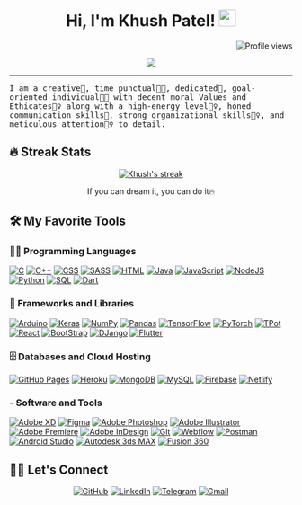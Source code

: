 <h1 align="center">
Hi, I'm Khush Patel!
  <img src="https://media.giphy.com/media/hvRJCLFzcasrR4ia7z/giphy.gif" width="30"></h1>
 <!--<img src="https://komarev.com/ghpvc/?username=yashitanamdeo&label=Profile%20Views&color=0e75b6&style=flat" align='right' alt="khushpatel2002" />-->
 <img src="https://gpvc.arturio.dev/khushpatel2002" alt="Profile views" align='right'/> <a href="https://github.com/khushpatel2002/khushpatel2002/"> </a> 
<br/>

<!-- Typing SVG by DenverCoder1 - https://github.com/DenverCoder1/readme-typing-svg -->
<p align="center">
  <a href="https://github.com/DenverCoder1/readme-typing-svg"><img src="https://readme-typing-svg.herokuapp.com?lines=Computer+Science+Student;Full+Stack+Web+Developer;DS%20|%20AI%20|%20ML%20Enthusiastic;Always%20learning%20new%20things&center=true&width=380&height=45"></a>
</p>
<hr/>
<samp>
I am a creative🎡, time punctual👩‍🎓, dedicated🎯, goal-oriented individual👩‍💻 with decent moral Values and Ethicates🙇‍♀️ along with a high-energy level🤹‍♀️, honed communication skills👐, strong organizational skills👮‍♀️, and meticulous attention🕵️‍♀️ to detail.
</samp>

## 🔥 Streak Stats

<!-- GitHub Readme Streak Stats - https://github.com/DenverCoder1/github-readme-streak-stats -->
<p align="center">
  <a href="https://github.com/DenverCoder1/github-readme-streak-stats">
    <img title="🔥 Get streak stats for your profile at git.io/streak-stats" alt="Khush's streak" src="https://github-readme-streak-stats.herokuapp.com/?user=khushpatel2002&theme=monokai-metallian&hide_border=true"/>
  </a>
  <p align="center"> If you can dream it, you can do it🔥 </p>
</p>

## 🛠️ My Favorite Tools

### 👨‍💻 Programming Languages

<p>
    <a href="#"><img alt="C" src="https://img.shields.io/badge/C%20-%232370ED.svg?logo=c&logoColor=white"></a>
    <a href="#"><img alt="C++" src="https://img.shields.io/badge/C++%20-%2300599C.svg?logo=c%2B%2B&logoColor=white"></a>
    <a href="#"><img alt="CSS" src="https://img.shields.io/badge/CSS%20-%231572B6.svg?logo=css3&logoColor=white"></a>
    <a href="#"><img alt="SASS" src="https://img.shields.io/badge/SASS%20-%231572B6.svg?logo=sass3&logoColor=white"></a>
    <a href="#"><img alt="HTML" src="https://img.shields.io/badge/HTML%20-%23E34F26.svg?logo=html5&logoColor=white"></a>
    <a href="#"><img alt="Java" src="https://img.shields.io/badge/Java-%23007396.svg?logo=java&logoColor=white"></a>
    <a href="#"><img alt="JavaScript" src="https://img.shields.io/badge/JavaScript%20-%23F7DF1E.svg?logo=javascript&logoColor=black"></a>
    <a href="#"><img alt="NodeJS" src="https://img.shields.io/badge/Node.js%20-%2343853D.svg?logo=node.js&logoColor=white"></a>
    <a href="#"><img alt="Python" src="https://img.shields.io/badge/Python%20-%2314354C.svg?logo=python&logoColor=white"></a>
    <a href="#"><img alt="SQL" src="https://img.shields.io/badge/SQL%20-%23025E8C.svg?logo=amazon-dynamodb&logoColor=white"></a>
    <a href="#"><img alt="Dart" src="https://img.shields.io/badge/Dart%20-%2314354C.svg?logo=Dart&logoColor=white"></a>
   

### 🧰 Frameworks and Libraries

<p>
    <a href="#"><img alt="Arduino" src="https://img.shields.io/badge/-Arduino-00979D?logo=Arduino&logoColor=white"></a>
    <a href="#"><img alt="Keras" src="https://img.shields.io/badge/Keras%20-%23D00000.svg?logo=Keras&logoColor=white"></a>
    <a href="#"><img alt="NumPy" src="https://img.shields.io/badge/Numpy%20-%23013243.svg?logo=numpy&logoColor=white"></a>
    <a href="#"><img alt="Pandas" src="https://img.shields.io/badge/Pandas%20-%23150458.svg?logo=pandas&logoColor=white"></a>
    <a href="#"><img alt="TensorFlow" src="https://img.shields.io/badge/TensorFlow%20-%23FF6F00.svg?logo=TensorFlow&logoColor=white"></a>
    <a href="#"><img alt="PyTorch" src="https://img.shields.io/badge/PyTorch%20-%231F6F00.svg?logo=PyTorch&logoColor=white"></a>
    <a href="#"><img alt="TPot" src="https://img.shields.io/badge/TPot%20-%23013243.svg?logo=TPot&logoColor=white"></a>
    <a href="#"><img alt="React" src="https://img.shields.io/badge/React%20-%2320232a.svg?logo=react&logoColor=%2361DAFB"></a>
    <a href="#"><img alt="BootStrap" src="https://img.shields.io/badge/BootStrap-21759B?logo=BootStrap&logoColor=white"></a>
    <a href="#"><img alt="DJango" src="https://img.shields.io/badge/DJango%20-%231F6F00.svg?logo=DJango&logoColor=white"></a>
    <a href="#"><img alt="Flutter" src="https://img.shields.io/badge/Flutter%20-%2314354C.svg?logo=Flutter&logoColor=white"></a>
</p>

### 🗄️ Databases and Cloud Hosting

<p>
    <a href="#"><img alt="GitHub Pages" src="https://img.shields.io/badge/GitHub%20Pages-%23327FC7.svg?logo=github&logoColor=white"></a>
    <a href="#"><img alt="Heroku" src="https://img.shields.io/badge/Heroku%20-%23430098.svg?logo=heroku&logoColor=white"></a>
    <a href="#"><img alt="MongoDB" src ="https://img.shields.io/badge/MongoDB-%234ea94b.svg?logo=mongodb&logoColor=white"></a>
    <a href="#"><img alt="MySQL" src="https://img.shields.io/badge/MySQL-%2300f.svg?logo=mysql&logoColor=white"></a>
    <a href="#"><img alt="Firebase" src ="https://img.shields.io/badge/Firebase-%23316192.svg?logo=firebase&logoColor=white"></a>
    <a href="#"><img alt="Netlify" src ="https://img.shields.io/badge/Netlify-%23430098.svg?logo=Netlify&logoColor=white"></a>
</p>

### - Software and Tools

<p>
    <a href="#"><img alt="Adobe XD" src="https://img.shields.io/badge/AdobeXD%20-%23FF0000.svg?logo=adobe-xd&logoColor=white"></a>
    <a href="#"><img alt="Figma" src="https://img.shields.io/badge/Figma%20-%23FF3460.svg?logo=Figma&logoColor=white"></a>
    <a href="#"><img alt="Adobe Photoshop" src="https://img.shields.io/badge/Adobe Photoshop%20-5A05E8.svg?logo=Adobe-Photoshop&logoColor=white"></a>
    <a href="#"><img alt="Adobe Illustrator" src="https://img.shields.io/badge/Adobe Illustrator%20-F5AD2B.svg?logo=Adobe-Illustrator&logoColor=white"></a>
    <a href="#"><img alt="Adobe Premiere" src="https://img.shields.io/badge/Adobe Premiere%20-3DA7EB.svg?logo=Adobe-Premiere&logoColor=white"></a>
    <a href="#"><img alt="Adobe InDesign" src="https://img.shields.io/badge/Adobe InDesign%20-%23FF0000.svg?logo=Adobe-InDesign&logoColor=white"></a>
    <a href="#"><img alt="Git" src="https://img.shields.io/badge/Git%20-%23F05033.svg?logo=git&logoColor=white"></a>  
    <a href="#"><img alt="Webflow" src="https://img.shields.io/badge/Webflow%20-008678.svg?logo=Webflow&logoColor=white"></a>
    <a href="#"><img alt="Postman" src="https://img.shields.io/badge/Postman-FF6C37?logo=postman&logoColor=white"></a> 
    <a href="#"><img alt="Android Studio" src="https://img.shields.io/badge/Android%20Studio-3DA7EB.svg?logo=android-studio&logoColor=white"></a>
    <a href="#"><img alt="Autodesk 3ds MAX" src="https://img.shields.io/badge/Autodesk%203ds%20MAX%20Studio-008678.svg?logo=Autodesk-3ds-MAX&logoColor=white"></a> 
    <a href="#"><img alt="Fusion 360" src="https://img.shields.io/badge/Fusion-360-FF6C37?logo=Fusion-360&logoColor=white"></a>
</p>



<!-- https://github.com/sisodiya2421 -->

## 🙋‍♀️ Let's Connect

<p align="center"> 
	<a href="https://github.com/khushpatel2002" target="_blank"><img src="https://img.icons8.com/bubbles/50/000000/github.png" alt="GitHub"/></a>
	<a href="https://www.linkedin.com/in/kp-patel/" target="_blank"><img src="https://img.icons8.com/bubbles/50/000000/linkedin.png" alt="LinkedIn"/></a>
	<a href="https://www.linkedin.com/in/kp-patel/" target="_blank"><img src="https://img.icons8.com/bubbles/50/000000/telegram.png" alt="Telegram"/></a>
	<a href="mailto:khushpatel2002@gmail.com" target="_blank"><img src="https://img.icons8.com/bubbles/50/000000/gmail.png" alt="Gmail"/></a>
</p>

